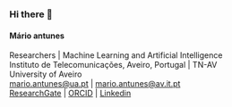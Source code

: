 ### Hi there 👋

<!--
**mariolpantunes/mariolpantunes** is a ✨ _special_ ✨ repository because its `README.md` (this file) appears on your GitHub profile.

Here are some ideas to get you started:

- 🔭 I’m currently working on ...
- 🌱 I’m currently learning ...
- 👯 I’m looking to collaborate on ...
- 🤔 I’m looking for help with ...
- 💬 Ask me about ...
- 📫 How to reach me: ...
- 😄 Pronouns: ...
- ⚡ Fun fact: ...
-->


#### Mário antunes


Researchers | Machine Learning and Artificial Intelligence \
Instituto de Telecomunicações, Aveiro, Portugal | TN-AV \
University of Aveiro \
mario.antunes@ua.pt | mario.antunes@av.it.pt \
[ResearchGate](https://www.researchgate.net/profile/Mario-Antunes-2) | [ORCID](https://orcid.org/0000-0002-6504-9441) | [Linkedin](https://www.linkedin.com/in/mariolpantunes/)
